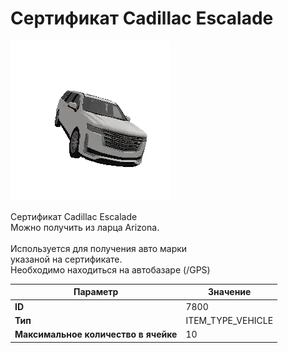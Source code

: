 # Сертификат Сadillac Escalade

![Item Image](../img/7800.webp?raw=true)

Сертификат Сadillac Escalade<br>Можно получить из ларца Arizona.<br><br>Используется для получения авто марки <br>указаной на сертификате.<br>Необходимо находиться на автобазаре (/GPS)


| Параметр | Значение |
|----------|----------|
| **ID** | 7800 |
| **Тип** | ITEM_TYPE_VEHICLE |
| **Максимальное количество в ячейке** | 10 |

